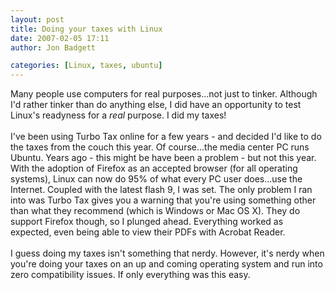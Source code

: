 ```yaml
---
layout: post
title: Doing your taxes with Linux
date: 2007-02-05 17:11
author: Jon Badgett

categories: [Linux, taxes, ubuntu]
---
```

Many people use computers for real purposes...not just to tinker.  Although I'd rather tinker than do anything else, I did have an opportunity to test Linux's readyness for a <em>real</em> purpose.  I did my taxes!<br /><br />I've been using Turbo Tax online for a few years - and decided I'd like to do the taxes from the couch this year.  Of course...the media center PC runs Ubuntu.  Years ago - this might be have been a problem - but not this year.  With the adoption of Firefox as an accepted browser (for all operating systems), Linux can now do 95% of what every PC user does...use the Internet.  Coupled with the latest flash 9, I was set.  The only problem I ran into was Turbo Tax gives you a warning that you're using something other than what they recommend (which is Windows or Mac OS X).  They do support Firefox though, so I plunged ahead.  Everything worked as expected, even being able to view their PDFs with Acrobat Reader.<br /><br />I guess doing my taxes isn't something that nerdy.  However, it's nerdy when you're doing your taxes on an up and coming operating system and run into zero compatibility issues.  If only everything was this easy.

